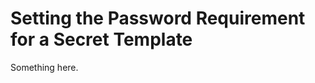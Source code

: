[title]: # (Setting the Password Requirement for a Secret Template)
[tags]: # (XXX)
[priority]: # (5084)
# Setting the Password Requirement for a Secret Template
Something here.
